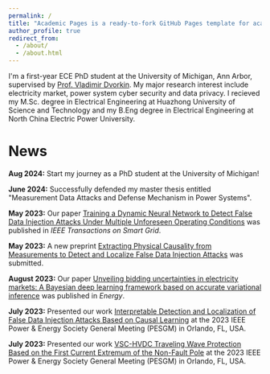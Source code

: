 ```yaml
---
permalink: /
title: "Academic Pages is a ready-to-fork GitHub Pages template for academic personal websites"
author_profile: true
redirect_from: 
  - /about/
  - /about.html
---
```


I'm a first-year ECE PhD student at the University of Michigan, Ann Arbor, supervised by [Prof. Vladimir Dvorkin](https://web.eecs.umich.edu/~dvorkin/). My major research interest include electricity market, power system cyber security and data privacy. I recieved my M.Sc. degree in Electrical Engineering at Huazhong University of Science and Technology and my B.Eng degree in Electrical Engineering at North China Electric Power University.

News
======
**Aug 2024:**  Start my journey as a PhD student at the University of Michigan!

**June 2024:**  Successfully defended my master thesis entitled "Measurement Data Attacks and Defense Mechanism in Power Systems".

**May 2023:** Our paper [Training a Dynamic Neural Network to Detect False Data Injection Attacks Under Multiple Unforeseen Operating Conditions](https://ieeexplore.ieee.org/abstract/document/10345789) was published in *IEEE Transactions on Smart Grid*.

**May 2023:** A new preprint [Extracting Physical Causality from Measurements to Detect and Localize False Data Injection Attacks](https://arxiv.org/abs/2310.10666) was submitted.

**August 2023:** Our paper [Unveiling bidding uncertainties in electricity markets: A Bayesian deep learning framework based on accurate variational inference](https://www.sciencedirect.com/science/article/pii/S0360544223006801) was published in *Energy*. 

**July 2023:**  Presented our work [Interpretable Detection and Localization of False Data Injection Attacks Based on Causal Learning](https://ieeexplore.ieee.org/abstract/document/10253166) at the 2023 IEEE Power & Energy Society General Meeting (PESGM) in Orlando, FL, USA.

**July 2023:**  Presented our work [VSC-HVDC Traveling Wave Protection Based on the First Current Extremum of the Non-Fault Pole](https://ieeexplore.ieee.org/abstract/document/10252595) at the 2023 IEEE Power & Energy Society General Meeting (PESGM) in Orlando, FL, USA.
